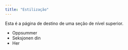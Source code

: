 ```yaml
---
title: "Estilização"
---
```


Esta é a página de destino de uma seção de nível superior.

* Oppsummer
* Seksjonen din
* Her
